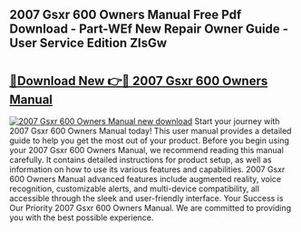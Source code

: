 ## 2007 Gsxr 600 Owners Manual Free Pdf Download - Part-WEf New Repair Owner Guide - User Service Edition ZIsGw

# <h2><a href="http://bc10006.oget.top/?id=2007+Gsxr+600+Owners+Manual">🔗Download New 👉🔴 2007 Gsxr 600 Owners Manual</a></h2>

[![2007 Gsxr 600 Owners Manual new download](https://i.imgur.com/5g1atiW.png)](http://bc10006.oget.top/?id=2007+Gsxr+600+Owners+Manual)
Start your journey with 2007 Gsxr 600 Owners Manual today! This user manual provides a detailed guide to help you get the most out of your product. Before you begin using your 2007 Gsxr 600 Owners Manual, we recommend reading this manual carefully. It contains detailed instructions for product setup, as well as information on how to use its various features and capabilities. 2007 Gsxr 600 Owners Manual advanced features include augmented reality, voice recognition, customizable alerts, and multi-device compatibility, all accessible through the sleek and user-friendly interface. Your Success is Our Priority 2007 Gsxr 600 Owners Manual. We are committed to providing you with the best possible experience.
